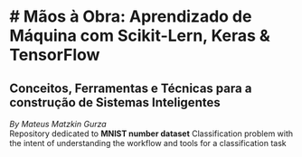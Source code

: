 # # Mãos à Obra: Aprendizado de Máquina com Scikit-Lern, Keras & TensorFlow
## Conceitos, Ferramentas e Técnicas para a construção de Sistemas Inteligentes
*By Mateus Matzkin Gurza* <br>
Repository dedicated to **MNIST number dataset** Classification problem with the intent of understanding the workflow and tools for a classification task
